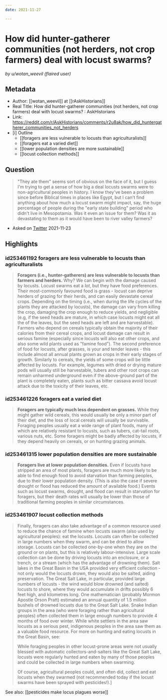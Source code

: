 ```yaml
---
date: 2021-11-27

---
```

# How did hunter-gatherer communities (not herders, not crop farmers) deal with locust swarms?
<cite>by u/wotan_weevil (flaired user)</cite>

## Metadata
- Author: [[wotan_weevil]] at [[rAskHistorians]]
- Real Title: How did hunter-gatherer communities (not herders, not crop farmers) deal with locust swarms? : AskHistorians
- Link: https://reddit.com/r/AskHistorians/comments/r2u8ak/how_did_huntergatherer_communities_not_herders
- [i] Outline
	- [[foragers are less vulnerable to locusts than agriculturalists]]
	- [[foragers eat a varied diet]]
	- [[lower population densities are more sustainable]]
	- [[locust collection methods]]

## Question

> "They ate them" seems sort of obvious on the face of it, but I guess I'm trying to get a sense of how big a deal locusts swarms were to non-agricultural peoples in history. I know they've been a problem since before Biblical times in places like Egypt, but I can't find anything about how much a locust swarm might impact, say, the huge percentage of people during the "early state building" period who didn't live in Mesopotamia. Was it even an issue for them? Was it as devastating to them as it would have been to river valley farmers?

* Asked on [Twitter](https://twitter.com/EleanorKonik/status/1463261608990461952?t=29V0bI-NIEuDB5uAsXh3cA) 2021-11-23

## Highlights

### id253461192 foragers are less vulnerable to locusts than agriculturalists 

> **Foragers (i.e., hunter-gatherers) are less vulnerable to locusts than farmers and herders.** Why? We can begin with the damage caused by locusts. Locust swarms eat a *lot*, but they have food preferences. Their most-commonly favoured food is grass - locust can deprive herders of grazing for their herds, and can easily devastate cereal crops. Depending on the timing (i.e., when during the life cycles of the plants they are attacked by locusts), the damage can vary from killing the crop, damaging the crop enough to reduce yields, and negligible (e.g, if the seed heads are mature, in which case locusts might eat all the of the leaves, but the seed heads are left and are harvestable). Farmers who depend on cereals typically obtain the majority of their calories from their cereal crops, and locust damage can result in serious famine (especially since locusts will also eat other crops, and also some wild plants used as "famine food"). The second preference of food for locusts, after grasses, is your and tender leaves - this include almost all annual plants grown as crops in their early stages of growth. Similarly to cereals, the yields of some crops will be little affected by locusts. For example, legumes with dried or drying mature pods will usually still be harvestable, tubers and other root crops can remain unharmed underground even if the above-ground part of the plant is completely eaten, plants such as bitter cassava avoid locust attack due to the toxicity of their leaves, etc.

### id253461226 foragers eat a varied diet

> **Foragers are typically much less dependent on grasses.** While they might gather wild cereals, this would usually be only a minor part of their diet, and the loss of local cereals will usually be survivable. Foraging peoples usually eat a wide range of plant foods, many of which are relatively resistant to locusts, such as tubers, cat-tail roots, various nuts, etc. Some foragers might be badly affected by locusts, if they depend heavily on cereals, or on hunting grazing animals.

### id253461315 lower population densities are more sustainable

> **Foragers live at lower population densities.** Even if locusts have stripped an area of most plants, foragers are much more likely to be able to find enough food to avoid starvation than farming peoples, due to their lower population density. (This is also the case if severe drought or flood has reduced the amount of available food.) Events such as locust swarms, drought, and flood can result in starvation for foragers, but their death rates will usually be lower than those of traditional farming peoples in similar circumstances.

### id253461907 locust collection methods 

> Finally, foragers can also take advantage of a common resource used to reduce the chance of famine when locusts swarm (also used by agricultural peoples): eat the locusts. Locusts can often be collected in large numbers when they swarm, and can be dried to allow storage. Locusts can be collected one-by-one when they are on the ground or on plants, but this is relatively labour-intensive. Large scale collection can be done by driving locusts into an enclosure, or a trench, or a stream (which has the advantage of drowning them). Salt lakes in the Great Basin in the USA provided very efficient collection - not only would the locusts drown, they would also be salted, aiding preservation. The Great Salt Lake, in particular, provided large numbers of locusts - the wind would blow drowned (and salted) locusts to shore, where they would accumulate in drifts possibly 6 feet high, and kilometres long. One mathematician (probably Mormon Apostle Orson Pratt) estimated an annual quantity of 1.5 million bushels of drowned locusts due to the Great Salt Lake. Snake Indian groups in the area (who were foraging rather than agricultural peoples) often collected them in large enough numbers to provide 4 months of food over winter. While white settlers in the area saw locusts as a serious pest,  indigenous peoples in the area saw them as a valuable food resource. For more on hunting and eating locusts in the Great Basin, see:
>
> While foraging peoples in other locust-prone areas were not usually blessed with automatic collectors-and-salters like the Great Salt Lake, locusts were regularly hunted and eaten by many of those peoples and could be collected in large numbers when swarming.
> 
> Of course, agricultural peoples could, and often did, collect and eat locusts when they swarmed (not recommended today if the locust swarms have been sprayed with pesticides!).]

See also: [[pesticides make locus plagues worse]]